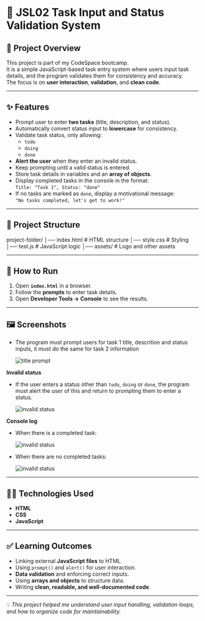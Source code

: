 # 📌 JSL02 Task Input and Status Validation System

## 📖 Project Overview
This project is part of my CodeSpace bootcamp.  
It is a simple JavaScript-based task entry system where users input task details, and the program validates them for consistency and accuracy.  
The focus is on **user interaction**, **validation**, and **clean code**.

---

## ✨ Features
- Prompt user to enter **two tasks** (title, description, and status).
- Automatically convert status input to **lowercase** for consistency.
- Validate task status, only allowing:
  - `todo`
  - `doing`
  - `done`
- **Alert the user** when they enter an invalid status.
- Keep prompting until a valid status is entered.
- Store task details in variables and an **array of objects**.
- Display completed tasks in the console in the format:  
  `Title: "Task 1", Status: "done"`
- If no tasks are marked as `done`, display a motivational message:  
  `"No tasks completed, let's get to work!"`

---

## 📂 Project Structure
project-folder/
│── index.html # HTML structure
│── style.css # Styling
│── test.js # JavaScript logic
│── assets/ # Logo and other assets


---

## 🚀 How to Run
1. Open **`index.html`** in a browser.
2. Follow the **prompts** to enter task details.
3. Open **Developer Tools → Console** to see the results.

---

## 🖼️ Screenshots

- The program must prompt users for task 1 title, descrition and status inputs, it must do the same for task 2 information

  ![title prompt](./explainer-images/title%20prompt.png)

**Invalid status**

- If the user enters a status other than `todo`, `doing` or `done`, the program must alert the user of this and return to prompting them to enter a status.

  ![invalid status](./explainer-images/invalid%20status.png)

**Console log**

- When there is a completed task:

  ![invalid status](./explainer-images/completed%20task%20log.png)

- When there are no completed tasks:

  ![invalid status](./explainer-images/no%20completed%20tasks%20log.png)

---

## 👩‍💻 Technologies Used
- **HTML**
- **CSS**
- **JavaScript**

---

## ✅ Learning Outcomes
- Linking external **JavaScript files** to HTML.
- Using `prompt()` and `alert()` for user interaction.
- **Data validation** and enforcing correct inputs.
- Using **arrays and objects** to structure data.
- Writing **clean, readable, and well-documented code**.

---

💡 *This project helped me understand user input handling, validation loops, and how to organize code for maintainability.*


